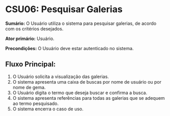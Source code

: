 # CSU06: Pesquisar Galerias

**Sumário:** O Usuário utiliza o sistema para pesquisar galerias, de acordo com os critérios desejados.

**Ator primário:** Usuário.

**Precondições:** O Usuário deve estar autenticado no sistema.

## Fluxo Principal:
1. O Usuário solicita a visualização das galerias.
2. O sistema apresenta uma caixa de buscas por nome de usuário ou por nome de gema.
3. O Usuário digita o termo que deseja buscar e confirma a busca.
3. O sistema apresenta referências para todas as galerias que se adequem ao termo pesquisado.
4. O sistema encerra o caso de uso.